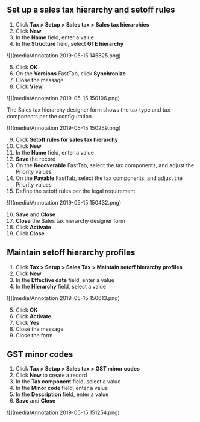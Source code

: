 ## Set up a sales tax hierarchy and setoff rules

1. Click **Tax > Setup > Sales tax > Sales tax hierarchies**
2. Click **New**
3. In the **Name** field, enter a value
4. In the **Structure** field, select **GTE hierarchy**

![](media/Annotation 2019-05-15 145825.png)

5. Click **OK**
6. On the **Versions** FastTab, click **Synchronize**
7. Close the message
8. Click **View**

![](media/Annotation 2019-05-15 150106.png)

The Sales tax hierarchy designer form shows the tax type and tax components per the configuration.

![](media/Annotation 2019-05-15 150259.png)

9. Click **Setoff rules for sales tax hierarchy**
10. Click **New**
11. In the **Name** field, enter a value
12. **Save** the record
13. On the **Recoverable** FastTab, select the tax components, and adjust the Priority values
14. On the **Payable** FastTab, select the tax components, and adjust the Priority values
15. Define the setoff rules per the legal requirement

![](media/Annotation 2019-05-15 150432.png)

16. **Save** and **Close**
17. **Close** the Sales tax hierarchy designer form
18. Click **Activate**
19. Click **Close**



## Maintain setoff hierarchy profiles

1. Click **Tax > Setup > Sales Tax > Maintain setoff hierarchy profiles**
2. Click **New**
3. In the **Effective date** field, enter a value
4. In the **Hierarchy** field, select a value

![](media/Annotation 2019-05-15 150613.png)

5. Click **OK**
6. Click **Activate**
7. Click **Yes**
8. Close the message
9. Close the form

## GST minor codes

1. Click **Tax > Setup > Sales tax > GST minor codes**
2. Click **New** to create a record
3. In the **Tax component** field, select a value
4. In the **Minor code** field, enter a value
5. In the **Description** field, enter a value
6. **Save** and **Close**

![](media/Annotation 2019-05-15 151254.png)